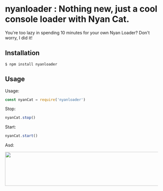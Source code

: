nyanloader : Nothing new, just a cool console loader with Nyan Cat.
==========

You're too lazy in spending 10 minutes for your own Nyan Loader?
Don't worry, I did it!


## Installation

	$ npm install nyanloader

## Usage

Usage:

```javascript
const nyanCat = require('nyanloader')
```

Stop:

```javascript
nyanCat.stop()
```

Start:

```javascript
nyanCat.start()
```

Asd:

<img src="https://raw.github.com/milkandsour/nyanloader/master/screenshot.png" width="661" height="112" />
